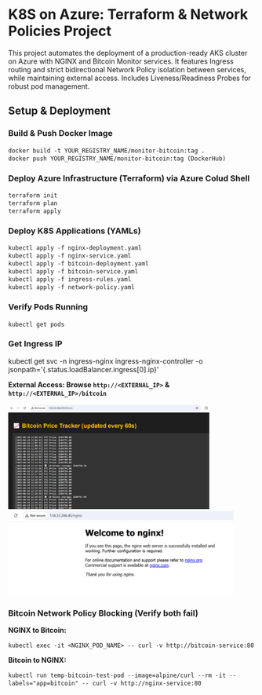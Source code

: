 # K8S on Azure: Terraform & Network Policies Project

This project automates the deployment of a production-ready AKS cluster on Azure with NGINX and Bitcoin Monitor services. It features Ingress routing and strict bidirectional Network Policy isolation between services, while maintaining external access. Includes Liveness/Readiness Probes for robust pod management.

## Setup & Deployment

### Build & Push Docker Image
```
docker build -t YOUR_REGISTRY_NAME/monitor-bitcoin:tag .
docker push YOUR_REGISTRY_NAME/monitor-bitcoin:tag (DockerHub)
```
### Deploy Azure Infrastructure (Terraform) via Azure Colud Shell
```
terraform init
terraform plan
terraform apply
```
### Deploy K8S Applications (YAMLs)
```
kubectl apply -f nginx-deployment.yaml
kubectl apply -f nginx-service.yaml
kubectl apply -f bitcoin-deployment.yaml
kubectl apply -f bitcoin-service.yaml
kubectl apply -f ingress-rules.yaml
kubectl apply -f network-policy.yaml

```
### Verify Pods Running
```
kubectl get pods
```
### Get Ingress IP

kubectl get svc -n ingress-nginx ingress-nginx-controller -o jsonpath='{.status.loadBalancer.ingress[0].ip}'

**External Access: Browse `http://<EXTERNAL_IP>` & `http://<EXTERNAL_IP>/bitcoin`**

<img src="images/bitcoin-service.PNG" alt="Bitcoin Price Tracker" width="410"/>   <img src="images/nginx-service.PNG" alt="Nginx Welcome Page" width="460"/>

### Bitcoin Network Policy Blocking (Verify both fail)

**NGINX to Bitcoin:**
```
kubectl exec -it <NGINX_POD_NAME> -- curl -v http://bitcoin-service:80
```
**Bitcoin to NGINX:**
```
kubectl run temp-bitcoin-test-pod --image=alpine/curl --rm -it --labels="app=bitcoin" -- curl -v http://nginx-service:80
